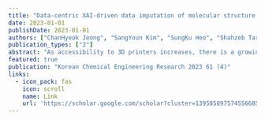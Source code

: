 ```yaml
---
title: "Data-centric XAI-driven data imputation of molecular structure and QSAR model for toxicity prediction of 3D printing chemicals"
date: 2023-01-01
publishDate: 2023-01-01
authors: ["ChanHyeok Jeong", "SangYoun Kim", "SungKu Heo", "Shahzeb Tariq", "MinHyeok Shin", "ChangKyoo Yoo"]
publication_types: ["2"]
abstract: "As accessibility to 3D printers increases, there is a growing frequency of exposure to chemicals associated with 3D printing. However, research on the toxicity and harmfulness of chemicals generated by 3D printing is insufficient, and the performance of toxicity prediction using in silico techniques is limited due to missing molecular structure data. In this study, quantitative structure-activity relationship (QSAR) model based on data-centric AI approach was developed to predict the toxicity of new 3D printing materials by imputing missing values in molecular descriptors. First, MissForest algorithm was utilized to impute missing values in molecular descriptors of hazardous 3D printing materials. Then, based on four different machine learning models (decision tree, random forest, XGBoost, SVM), a machine learning (ML)-based QSAR model was developed to predict the bioconcentration factor (Log BCF), octanol-air partition coefficient (Log Koa), and partition coefficient (Log P). Furthermore, the reliability of the data-centric QSAR model was validated through the Tree-SHAP (SHapley Additive exPlanations) method, which is one of explainable artificial intelligence (XAI) techniques. The proposed imputation method based on the MissForest enlarged approximately 2.5 times more molecular structure data compared to the existing data. Based on the imputed dataset of molecular descriptor, the developed data-centric QSAR model achieved approximately 73%, 76% and 92% of prediction performance for Log BCF, Log Koa, and Log P, respectively. Lastly, Tree-SHAP analysis demonstrated that the data-centric-based QSAR model achieved high prediction …"
featured: true
publication: "Korean Chemical Engineering Research 2023 61 (4)"
links:
  - icon_pack: fas
    icon: scroll
    name: Link
    url: 'https://scholar.google.com/scholar?cluster=13958589757455668572&hl=en&oi=scholarr'
---
```

